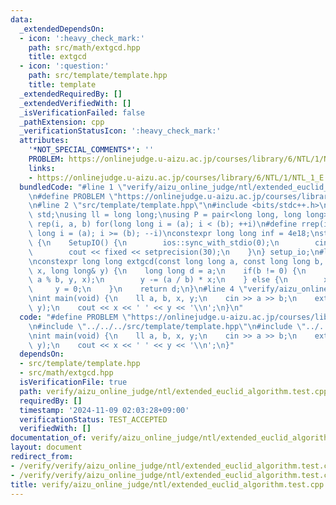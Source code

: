 ```yaml
---
data:
  _extendedDependsOn:
  - icon: ':heavy_check_mark:'
    path: src/math/extgcd.hpp
    title: extgcd
  - icon: ':question:'
    path: src/template/template.hpp
    title: template
  _extendedRequiredBy: []
  _extendedVerifiedWith: []
  _isVerificationFailed: false
  _pathExtension: cpp
  _verificationStatusIcon: ':heavy_check_mark:'
  attributes:
    '*NOT_SPECIAL_COMMENTS*': ''
    PROBLEM: https://onlinejudge.u-aizu.ac.jp/courses/library/6/NTL/1/NTL_1_E
    links:
    - https://onlinejudge.u-aizu.ac.jp/courses/library/6/NTL/1/NTL_1_E
  bundledCode: "#line 1 \"verify/aizu_online_judge/ntl/extended_euclid_algorithm.test.cpp\"\
    \n#define PROBLEM \"https://onlinejudge.u-aizu.ac.jp/courses/library/6/NTL/1/NTL_1_E\"\
    \n#line 2 \"src/template/template.hpp\"\n#include <bits/stdc++.h>\nusing namespace\
    \ std;\nusing ll = long long;\nusing P = pair<long long, long long>;\n#define\
    \ rep(i, a, b) for(long long i = (a); i < (b); ++i)\n#define rrep(i, a, b) for(long\
    \ long i = (a); i >= (b); --i)\nconstexpr long long inf = 4e18;\nstruct SetupIO\
    \ {\n    SetupIO() {\n        ios::sync_with_stdio(0);\n        cin.tie(0);\n\
    \        cout << fixed << setprecision(30);\n    }\n} setup_io;\n#line 2 \"src/math/extgcd.hpp\"\
    \nconstexpr long long extgcd(const long long a, const long long b, long long&\
    \ x, long long& y) {\n    long long d = a;\n    if(b != 0) {\n        d = extgcd(b,\
    \ a % b, y, x);\n        y -= (a / b) * x;\n    } else {\n        x = 1;\n   \
    \     y = 0;\n    }\n    return d;\n}\n#line 4 \"verify/aizu_online_judge/ntl/extended_euclid_algorithm.test.cpp\"\
    \nint main(void) {\n    ll a, b, x, y;\n    cin >> a >> b;\n    extgcd(a, b, x,\
    \ y);\n    cout << x << ' ' << y << '\\n';\n}\n"
  code: "#define PROBLEM \"https://onlinejudge.u-aizu.ac.jp/courses/library/6/NTL/1/NTL_1_E\"\
    \n#include \"../../../src/template/template.hpp\"\n#include \"../../../src/math/extgcd.hpp\"\
    \nint main(void) {\n    ll a, b, x, y;\n    cin >> a >> b;\n    extgcd(a, b, x,\
    \ y);\n    cout << x << ' ' << y << '\\n';\n}"
  dependsOn:
  - src/template/template.hpp
  - src/math/extgcd.hpp
  isVerificationFile: true
  path: verify/aizu_online_judge/ntl/extended_euclid_algorithm.test.cpp
  requiredBy: []
  timestamp: '2024-11-09 02:03:28+09:00'
  verificationStatus: TEST_ACCEPTED
  verifiedWith: []
documentation_of: verify/aizu_online_judge/ntl/extended_euclid_algorithm.test.cpp
layout: document
redirect_from:
- /verify/verify/aizu_online_judge/ntl/extended_euclid_algorithm.test.cpp
- /verify/verify/aizu_online_judge/ntl/extended_euclid_algorithm.test.cpp.html
title: verify/aizu_online_judge/ntl/extended_euclid_algorithm.test.cpp
---
```

